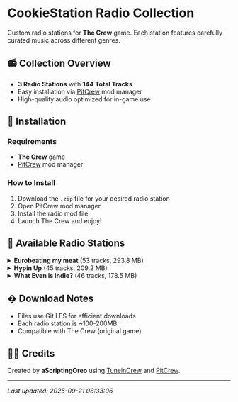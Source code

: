 # CookieStation Radio Collection

Custom radio stations for **The Crew** game. Each station features carefully curated music across different genres.

## 📻 Collection Overview

- **3 Radio Stations** with **144 Total Tracks**
- Easy installation via [PitCrew](https://github.com/Telonof/PitCrew) mod manager
- High-quality audio optimized for in-game use

## 🚀 Installation

### Requirements
- **The Crew** game
- [PitCrew](https://github.com/Telonof/PitCrew) mod manager

### How to Install
1. Download the `.zip` file for your desired radio station
2. Open PitCrew mod manager  
3. Install the radio mod file
4. Launch The Crew and enjoy!

## 📡 Available Radio Stations


<details>
<summary><strong>Eurobeating my meat</strong> (53 tracks, 293.8 MB)</summary>

**Description:** EURO radio station

**Track List:**
- [Ace - Adrenaline](https://music.youtube.com/watch?v=ApC_fp7moxc)
- [ACE - Breakin' Out Extended Version](https://music.youtube.com/watch?v=hK6COoLPo-U)
- [ACE - Crazy on Emotion Extended Version](https://music.youtube.com/watch?v=tdy0D7xlqY8)
- [ACE - Power of Sound Extended Version](https://music.youtube.com/watch?v=rV7mefzZ294)
- [ACE - Rider of the Sky Extended Version](https://music.youtube.com/watch?v=oiJi0mDfggk)
- [Bon - Wheelpower And Go! Extended mix](https://music.youtube.com/watch?v=fzKcQPdumVY)
- [Chris Stanton - A Perfect Hero Extended Mix](https://music.youtube.com/watch?v=bYwr9rMZ3rc)
- [DANIEL - Full Metal Cars](https://music.youtube.com/watch?v=CJkWDpP459c)
- [Dave Rodgers - 100](https://music.youtube.com/watch?v=6x9osPItILw)
- [Dave Rodgers - Deja Vu](https://music.youtube.com/watch?v=hE6UA_Fvz-A)
- [Dave Rodgers - I WANT TO FEEL Extended ver.](https://music.youtube.com/watch?v=YtUJT1xaFuA)
- [Dave Rodgers - MAGIC SUNDAY](https://music.youtube.com/watch?v=AoFZ9ICXyi0)
- [Dave Rodgers - SPACE BOY](https://music.youtube.com/watch?v=TCoZoL2RFOU)
- [Dave Rodgers - THE RACE OF THE NIGHT](https://music.youtube.com/watch?v=B8WDsJ74Ybc)
- [Delta Queens - RUNNING IN THE 90'S](https://music.youtube.com/watch?v=8WEe-MmC4ag)
- [Dr. Luv - Max Power feat. D.Essex - Extended mix](https://music.youtube.com/watch?v=HzLtn07EBCA)
- [Dream Fighters - I Can't Stop Loving You](https://music.youtube.com/watch?v=H0zQ6FkWmZM)
- [Edo Boys - No One Sleep in tokyo Extended mix](https://music.youtube.com/watch?v=nDCRIHg2iFw)
- [Fastway - Raisin' Hell Extended Version](https://music.youtube.com/watch?v=E5JsUWjI0Gg)
- [Fastway - Rockin' Hardcore Extended Version](https://music.youtube.com/watch?v=k5N_9I988lM)
- [Go Go Girls - BEAT OF THE RISING SUN](https://music.youtube.com/watch?v=5WyN2y2FPnQ)
- [Go Go Girls - BOOM BOOM JAPAN](https://music.youtube.com/watch?v=Ys1NLV4ahdo)
- [InitialD - Chris T. - I Wanna be the Night](https://music.youtube.com/watch?v=YNd-q-x_gAE)
- [InitialD - J-Stark - The Jungle Is on Fire](https://music.youtube.com/watch?v=XeYHCXUuNF0)
- [InitialD - Speedman - Speed Lover](https://music.youtube.com/watch?v=1QRJxnPLCbE)
- [InitialD - Virginelle - Bye Bye Girl](https://music.youtube.com/watch?v=nTsotAfqPjI)
- [Ken Blast - The Top Extended](https://music.youtube.com/watch?v=6wftUIvoHAQ)
- [Kevin&Cherry - Chemical Love](https://music.youtube.com/watch?v=4dzYa8uV28c)
- [King & Queen - SPEEDY RUNNER](https://music.youtube.com/watch?v=L72z5yxtIIU)
- [Leo River - Runaway Extended Mix](https://music.youtube.com/watch?v=wJNd4dr0x0Q)
- [Leslie Parrish - DON'T STOP THE MUSIC](https://music.youtube.com/watch?v=OS7ktxdKLU4)
- [Lou Grant - BACK ON THE ROCKS](https://music.youtube.com/watch?v=SaOX_k2Fjd0)
- [Lou Master - Up & Dance, up & Go Extended Version](https://music.youtube.com/watch?v=WN0jcxYFo90)
- [MANUEL - Gas Gas Gas Extended Mix](https://music.youtube.com/watch?v=rbvWizMPdts)
- [MANUEL - Let'S Go, Come On Extended Mix](https://music.youtube.com/watch?v=QZFSM0idonQ)
- [MANUEL - Limousine Extended Mix](https://music.youtube.com/watch?v=Wvj25XHRWnw)
- [MANUEL - On My Wings Extended Mix](https://music.youtube.com/watch?v=lQRwwTbdmjY)
- [MANUEL - What You Need Extended Mix](https://music.youtube.com/watch?v=_Er_hBsmFWg)
- [Marko Polo - Speedy Speed Boy Extended mix](https://music.youtube.com/watch?v=COXPIjSU2KA)
- [Max Coveri - Golden Age](https://music.youtube.com/watch?v=jKY-gAkSwOM)
- [Mega Nrg Man - Get Me Power Extended Mix](https://music.youtube.com/watch?v=GnhybArC9kg)
- [Mega Nrg Man - GRAND PRIX](https://music.youtube.com/watch?v=o7eghtR_6KQ)
- [Mistika - Rain](https://music.youtube.com/watch?v=01tHFNQb7NE)
- [N.I.K.O. - Night of Fire Extended mix](https://music.youtube.com/watch?v=7BTWpImCDq4)
- [Nathalie - Heartbeat Extended mix](https://music.youtube.com/watch?v=lC4GM36D3Xk)
- [Powerful T - Face The Race Extended Mix](https://music.youtube.com/watch?v=89o-_G4UV2E)
- [Release - I NEED YOUR LOVE EXTENDED MIX](https://music.youtube.com/watch?v=osZ9H98raRs)
- [Rich Hard - On Your Wings](https://music.youtube.com/watch?v=iYGtSjcV08U)
- [Sara - Burning Up For You Extended](https://music.youtube.com/watch?v=Z2Cs0o72yZI)
- [SCP - Come on Baby Extended Version](https://music.youtube.com/watch?v=lyOT-g1Q4e4)
- [SCP - Go Beat Crazy Extended Version](https://music.youtube.com/watch?v=rHtEX5U_GZs)
- [SYMBOL - Forever Young Extended Mix](https://music.youtube.com/watch?v=uSZrVmKwBZk)
- [Vicky Vale - Dancing Extended mix](https://music.youtube.com/watch?v=rIwaLLMsFbo)

</details>

<details>
<summary><strong>Hypin Up</strong> (45 tracks, 209.2 MB)</summary>

**Description:** HYPE radio station

**Track List:**
- [Armin van Buuren - Pendulum & Armin van Buuren & Rob Swire - Sound of You Official Lyric Video](https://music.youtube.com/watch?v=UkALtin4Lf4)
- [Axtone - Axwell - Nobody Else 1991 Remix](https://music.youtube.com/watch?v=16d0vhUzEG4)
- [UKF Drum & Bass - Pendulum & Armin van Buuren & Rob Swire - Sound Of You](https://music.youtube.com/watch?v=T82yshVNL9w)
- [UKF Drum & Bass - Sub Focus - Rock It Wilkinson Remix](https://music.youtube.com/watch?v=2p2BWpv0raI)
- [Unknown Artist - Unknown Title]()
- [Unknown Artist - Unknown Title]()
- [Unknown Artist - Unknown Title]()
- [Unknown Artist - Unknown Title]()
- [Unknown Artist - Unknown Title]()
- [Unknown Artist - Unknown Title]()
- [Unknown Artist - Unknown Title]()
- [Unknown Artist - Unknown Title]()
- [Unknown Artist - Unknown Title]()
- [Unknown Artist - Unknown Title]()
- [Unknown Artist - Unknown Title]()
- [Unknown Artist - Unknown Title]()
- [Unknown Artist - Unknown Title]()
- [Unknown Artist - Unknown Title]()
- [Unknown Artist - Unknown Title]()
- [Unknown Artist - Unknown Title]()
- [Unknown Artist - Unknown Title]()
- [Unknown Artist - Unknown Title]()
- [Unknown Artist - Unknown Title]()
- [Unknown Artist - Unknown Title]()
- [Unknown Artist - Unknown Title]()
- [Unknown Artist - Unknown Title]()
- [Unknown Artist - Unknown Title]()
- [Unknown Artist - Unknown Title]()
- [Unknown Artist - Unknown Title]()
- [Unknown Artist - Unknown Title]()
- [Unknown Artist - Unknown Title]()
- [Unknown Artist - Unknown Title]()
- [Unknown Artist - Unknown Title]()
- [Unknown Artist - Unknown Title]()
- [Unknown Artist - Unknown Title]()
- [Unknown Artist - Unknown Title]()
- [Unknown Artist - Unknown Title]()
- [Unknown Artist - Unknown Title]()
- [Unknown Artist - Unknown Title]()
- [Unknown Artist - Unknown Title]()
- [Unknown Artist - Unknown Title]()
- [Unknown Artist - Unknown Title]()
- [Unknown Artist - Unknown Title]()
- [Unknown Artist - Unknown Title]()
- [Unknown Artist - Unknown Title]()

</details>

<details>
<summary><strong>What Even is Indie?</strong> (46 tracks, 178.5 MB)</summary>

**Description:** INDI radio station

**Track List:**
- [alt-J - Breezeblocks](https://music.youtube.com/watch?v=tGC9sHq1BwQ)
- [Bag Raiders - Shooting Stars](https://music.youtube.com/watch?v=mllzzUjMezU)
- [Bloc Party - Banquet](https://music.youtube.com/watch?v=dW6aB2Us3pQ)
- [Bloc Party - Helicopter](https://music.youtube.com/watch?v=q2wQRJbMMLI)
- [Bloc Party - Hunting for Witches](https://music.youtube.com/watch?v=x-XH5gtP6cY)
- [Empire Of The Sun - Walking On A Dream](https://music.youtube.com/watch?v=rXsQmkz1T7A)
- [Empire Of The Sun - We Are The People](https://music.youtube.com/watch?v=r02mYOlfcCw)
- [FosterThePeople - Houdini](https://music.youtube.com/watch?v=Mg5eb7BA-e4)
- [FosterThePeople - Pumped Up Kicks](https://music.youtube.com/watch?v=rnO-MflYxCw)
- [gotyemusic - Somebody That I Used To Know](https://music.youtube.com/watch?v=xOazTYPrt64)
- [Hozier - Too Sweet](https://music.youtube.com/watch?v=IN-PeAZDi7g)
- [KONGOS - Come with Me Now](https://music.youtube.com/watch?v=Hq_J-XVOucg)
- [M83 - Midnight City](https://music.youtube.com/watch?v=K8v_DaCcORQ)
- [Maneskin Official - Beggin'](https://music.youtube.com/watch?v=ZWKpPDI1M-o)
- [MGMT - Electric Feel](https://music.youtube.com/watch?v=r78xfXZb_WU)
- [MGMT - Kids](https://music.youtube.com/watch?v=VHb_XIql_gU)
- [MGMT - Time to Pretend](https://music.youtube.com/watch?v=XUKyV49P8F0)
- [Milky Chance Official - Stolen Dance](https://music.youtube.com/watch?v=JnYr3wlVF08)
- [ModjoOfficial - Lady Hear Me Tonight](https://music.youtube.com/watch?v=MR3uP7IYz44)
- [Official Arctic Monkeys - Do I Wanna Know](https://music.youtube.com/watch?v=wdo_ATH_ITg)
- [Official Arctic Monkeys - I Bet You Look Good On The Dancefloor](https://music.youtube.com/watch?v=CYpn8yUnX_c)
- [Official Arctic Monkeys - I Wanna Be Yours](https://music.youtube.com/watch?v=nyuo9-OjNNg)
- [Official Arctic Monkeys - Why'd You Only Call Me When You're High](https://music.youtube.com/watch?v=VsxlqmSDmBU)
- [Rag'n'Bone Man - Human](https://music.youtube.com/watch?v=52vehHn8KfQ)
- [Saint Motel - Cold Cold Man](https://music.youtube.com/watch?v=GG4aNiGswNQ)
- [Saint Motel - My Type](https://music.youtube.com/watch?v=32faUlvDxCw)
- [Stardust - Music Sounds Better With You Radio Edit](https://music.youtube.com/watch?v=hRvrj_diWYQ)
- [The Black Keys - Gold on the Ceiling](https://music.youtube.com/watch?v=8tPsaSPraks)
- [The Black Keys - Howlin' for You](https://music.youtube.com/watch?v=3VP067RdgG8)
- [The Black Keys - Little Black Submarines](https://music.youtube.com/watch?v=DhKAh4RJM0Q)
- [The Black Keys - Lonely Boy](https://music.youtube.com/watch?v=9DYPfItb2fk)
- [The Black Keys - Tighten Up](https://music.youtube.com/watch?v=wsEOzUV64vk)
- [The Bravery - An Honest Mistake](https://music.youtube.com/watch?v=2XuhnyOVN00)
- [The Neighbourhood - Sweater Weather](https://music.youtube.com/watch?v=cULQhvuq1Zc)
- [The Strokes - Last Nite](https://music.youtube.com/watch?v=phDGgIvwAmw)
- [The Strokes - Machu Picchu](https://music.youtube.com/watch?v=Xt_F4J4O-xo)
- [The Strokes - Reptilia](https://music.youtube.com/watch?v=YdRjNeu11Ww)
- [The Strokes - Someday](https://music.youtube.com/watch?v=2u4ZlLpY7_Y)
- [The Strokes - Under Cover of Darkness](https://music.youtube.com/watch?v=Ho86D-yuBUw)
- [The Strokes - You Only Live Once](https://music.youtube.com/watch?v=6FnbPTaoahM)
- [TheKillersMusic - Run For Cover](https://music.youtube.com/watch?v=shRwN7tKlDQ)
- [TheKillersMusic - The Man](https://music.youtube.com/watch?v=0BS5lRJfJgQ)
- [tvontheradio - Happy Idiot](https://music.youtube.com/watch?v=yQeIjcqyQP0)
- [tvontheradio - Satellite](https://music.youtube.com/watch?v=ndVZFwFW8Y0)
- [tvontheradio - Staring at the Sun](https://music.youtube.com/watch?v=axJwD8H08tI)
- [tvontheradio - Wolf Like Me](https://music.youtube.com/watch?v=xZl-ssLKyPE)

</details>


## � Download Notes

- Files use Git LFS for efficient downloads
- Each radio station is ~100-200MB
- Compatible with The Crew (original game)

## 👨‍💻 Credits

Created by **aScriptingOreo** using [TuneinCrew](https://github.com/Telonof/TuneinCrew) and [PitCrew](https://github.com/Telonof/PitCrew).

---
*Last updated: 2025-09-21 08:33:06*
